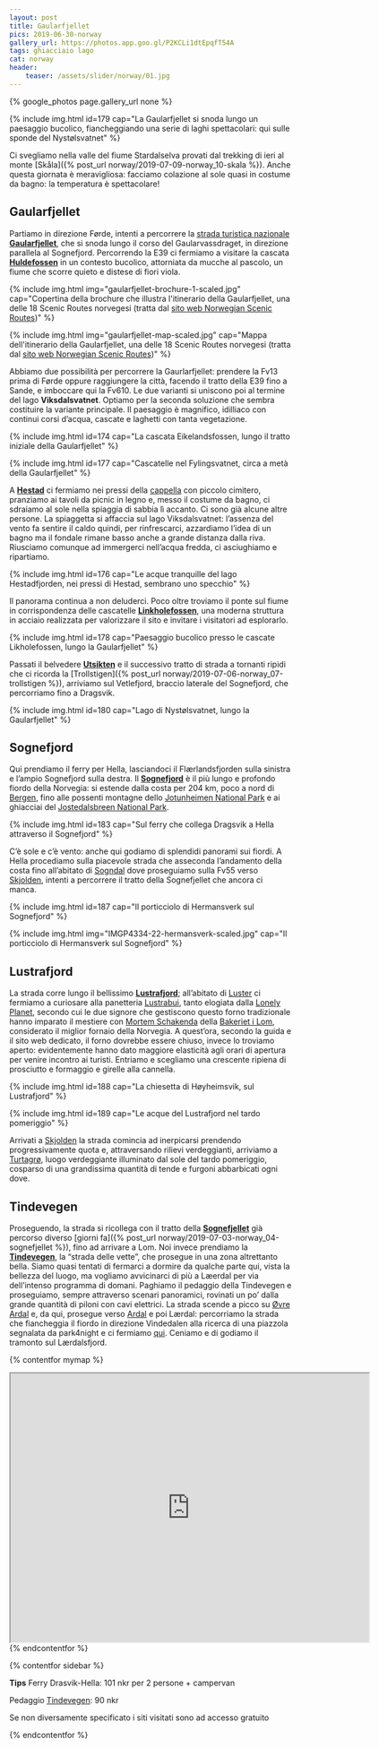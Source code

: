 ```yaml
---
layout: post
title: Gaularfjellet
pics: 2019-06-30-norway
gallery_url: https://photos.app.goo.gl/P2KCLi1dtEpqfT54A
tags: ghiacciaio lago
cat: norway
header:
    teaser: /assets/slider/norway/01.jpg
---
```


{% google_photos page.gallery_url none %}

{% include img.html id=179 cap="La Gaularfjellet si snoda lungo un paesaggio bucolico, fiancheggiando una serie di laghi spettacolari: qui sulle sponde del Nystølsvatnet" %}

Ci svegliamo nella valle del fiume Stardalselva provati dal trekking di ieri al monte [Skåla]({% post_url norway/2019-07-09-norway_10-skala %}). Anche questa giornata è meravigliosa: facciamo colazione al sole quasi in costume da bagno: la temperatura è spettacolare!

## Gaularfjellet

Partiamo in direzione Førde, intenti a percorrere la [strada turistica nazionale](https://www.nasjonaleturistveger.no/en/routes) **[Gaularfjellet](https://www.nasjonaleturistveger.no/en/routes/gaularfjellet)**, che si snoda lungo il corso del Gaularvassdraget, in direzione parallela al Sognefjord. Percorrendo la E39 ci fermiamo a visitare la cascata **[Huldefossen](http://www.europeanwaterfalls.com/waterfalls/huldefossen/)** in un contesto bucolico, attorniata da mucche al pascolo, un fiume che scorre quieto e distese di fiori viola.

{% include img.html img="gaularfjellet-brochure-1-scaled.jpg"  cap="Copertina della brochure che illustra l'itinerario della Gaularfjellet, una delle 18 Scenic Routes norvegesi (tratta dal [sito web Norwegian Scenic Routes](https://www.nasjonaleturistveger.no/en/routes/gaularfjellet))" %}

{% include img.html img="gaularfjellet-map-scaled.jpg"  cap="Mappa dell'itinerario della Gaularfjellet, una delle 18 Scenic Routes norvegesi (tratta dal [sito web Norwegian Scenic Routes](https://www.nasjonaleturistveger.no/en/routes/gaularfjellet))" %}

Abbiamo due possibilità per percorrere la Gaurlarfjellet: prendere la Fv13 prima di Førde oppure raggiungere la città, facendo il tratto della E39 fino a Sande, e imboccare qui la Fv610. Le due varianti si uniscono poi al termine del lago **Viksdalsvatnet**. Optiamo per la seconda soluzione che sembra costituire la variante principale. Il paesaggio è magnifico, idilliaco con continui corsi d’acqua, cascate e laghetti con tanta vegetazione.

{% include img.html id=174 cap="La cascata Eikelandsfossen, lungo il tratto iniziale della Gaularfjellet" %}

{% include img.html id=177 cap="Cascatelle nel Fylingsvatnet, circa a metà della Gaularfjellet" %}

A [**Hestad**](https://www.nasjonaleturistveger.no/en/routes/gaularfjellet?attraction=Hestad%20kapell) ci fermiamo nei pressi della [cappella](https://www.visitnorway.com/listings/hestad-chapel/238959/) con piccolo cimitero, pranziamo ai tavoli da picnic in legno e, messo il costume da bagno, ci sdraiamo al sole nella spiaggia di sabbia lì accanto. Ci sono già alcune altre persone. La spiaggetta si affaccia sul lago Viksdalsvatnet: l’assenza del vento fa sentire il caldo quindi, per rinfrescarci, azzardiamo l’idea di un bagno ma il fondale rimane basso anche a grande distanza dalla riva. Riusciamo comunque ad immergerci nell’acqua fredda, ci asciughiamo e ripartiamo.

{% include img.html id=176 cap="Le acque tranquille del lago Hestadfjorden, nei pressi di Hestad, sembrano uno specchio" %}

Il panorama continua a non deluderci. Poco oltre troviamo il ponte sul fiume in corrispondenza delle cascatelle **[Linkholefossen](https://www.nasjonaleturistveger.no/en/routes/gaularfjellet?attraction=Likholefossen)**, una moderna struttura in acciaio realizzata per valorizzare il sito e invitare i visitatori ad esplorarlo.

{% include img.html id=178 cap="Paesaggio bucolico presso le cascate Likholefossen, lungo la Gaularfjellet" %}

Passati il belvedere [**Utsikten**](https://www.nasjonaleturistveger.no/en/routes/gaularfjellet?attraction=Utsikten) e il successivo tratto di strada a tornanti ripidi che ci ricorda la [Trollstigen]({% post_url norway/2019-07-06-norway_07-trollstigen %}), arriviamo sul Vetlefjord, braccio laterale del Sognefjord, che percorriamo fino a Dragsvik.

{% include img.html id=180 cap="Lago di Nystølsvatnet, lungo la Gaularfjellet" %}

## Sognefjord

Qui prendiamo il ferry per Hella, lasciandoci il Flærlandsfjorden sulla sinistra e l’ampio Sognefjord sulla destra. Il **[Sognefjord](https://en.sognefjord.no/)** è il più lungo e profondo fiordo della Norvegia: si estende dalla costa per 204 km, poco a nord di [Bergen](https://www.visitnorway.com/places-to-go/fjord-norway/bergen/), fino alle possenti montagne dello [Jotunheimen National Park](https://jotunheimen.com/en/) e ai ghiacciai del [Jostedalsbreen National Park](https://www.visitnorway.nl/listings/jostedalsbreen-national-park/5160/).

{% include img.html id=183 cap="Sul ferry che collega Dragsvik a Hella attraverso il Sognefjord" %}

C’è sole e c’è vento: anche qui godiamo di splendidi panorami sui fiordi. A Hella procediamo sulla piacevole strada che asseconda l’andamento della costa fino all’abitato di [Sogndal](https://www.fjordnorway.com/en/destinations/sogndal) dove proseguiamo sulla Fv55 verso [Skjolden](https://skjolden.com/en/), intenti a percorrere il tratto della Sognefjellet che ancora ci manca.

{% include img.html id=187 cap="Il porticciolo di Hermansverk sul Sognefjord" %}

{% include img.html img="IMGP4334-22-hermansverk-scaled.jpg" cap="Il porticciolo di Hermansverk sul Sognefjord" %}

## Lustrafjord

La strada corre lungo il bellissimo **[Lustrafjord](https://www.visitnorway.com/listings/the-lusterfjord-inland-towards-the-jotunheimen-mountains/5162/)**; all’abitato di [Luster](https://www.luster.kommune.no/welcome-to-luster-municipality.5931880-392696.html) ci fermiamo a curiosare alla panetteria [Lustrabui](https://www.lustrabui.com/), tanto elogiata dalla [Lonely Planet](https://shop.lonelyplanetitalia.it/prodotto/guida-di-viaggio-norvegia), secondo cui le due signore che gestiscono questo forno tradizionale hanno imparato il mestiere con [Mortem Schakenda](https://en.wikipedia.org/wiki/Morten_Schakenda) della [Bakeriet i Lom](https://www.bakerietilom.no/), considerato il miglior fornaio della Norvegia. A quest’ora, secondo la guida e il sito web dedicato, il forno dovrebbe essere chiuso, invece lo troviamo aperto: evidentemente hanno dato maggiore elasticità agli orari di apertura per venire incontro ai turisti. Entriamo e scegliamo una crescente ripiena di prosciutto e formaggio e girelle alla cannella.

{% include img.html id=188 cap="La chiesetta di Høyheimsvik, sul Lustrafjord" %}

{% include img.html id=189 cap="Le acque del Lustrafjord nel tardo pomeriggio" %}

Arrivati a [Skjolden](https://skjolden.com/en/) la strada comincia ad inerpicarsi prendendo progressivamente quota e, attraversando rilievi verdeggianti, arriviamo a [Turtagrø](https://www.visitnorway.com/listings/turtagr%C3%B8-nedre-dyrhaugsrygg-turtagr%C3%B8/9334/), luogo verdeggiante illuminato dal sole del tardo pomeriggio, cosparso di una grandissima quantità di tende e furgoni abbarbicati ogni dove.

## Tindevegen

Proseguendo, la strada si ricollega con il tratto della [**Sognefjellet**](https://www.nasjonaleturistveger.no/en/routes/sognefjellet) già percorso diverso [giorni fa]({% post_url norway/2019-07-03-norway_04-sognefjellet %}), fino ad arrivare a Lom. Noi invece prendiamo la **[Tindevegen](https://tindevegen.no/en/)**, la “strada delle vette”, che prosegue in una zona altrettanto bella. Siamo quasi tentati di fermarci a dormire da qualche parte qui, vista la bellezza del luogo, ma vogliamo avvicinarci di più a Læerdal per via dell’intenso programma di domani. Paghiamo il pedaggio della Tindevegen e proseguiamo, sempre attraverso scenari panoramici, rovinati un po’ dalla grande quantità di piloni con cavi elettrici. La strada scende a picco su [Øvre Ardal](https://en.wikipedia.org/wiki/%C3%98vre_%C3%85rdal) e, da qui, prosegue verso [Ardal](https://www.fjordnorway.com/en/destinations/aardal) e poi Lærdal: percorriamo la strada che fiancheggia il fiordo in direzione Vindedalen alla ricerca di una piazzola segnalata da park4night e ci fermiamo [qui](https://park4night.com/lieu/127464//vindedalen-unnamed-road/norway/l%C3%A6rdal-kommune#.XTf_XegzaUk). Ceniamo e di godiamo il tramonto sul Lærdalsfjord.

{% contentfor mymap %}
<iframe src="https://www.google.com/maps/d/u/0/embed?mid=1knyhH0_9PpBdXYp5X1RWp8-pwYuXtJZu" width="640" height="480"></iframe>
{% endcontentfor %}

{% contentfor sidebar %}

**Tips**
Ferry Drasvik-Hella: 101 nkr per 2 persone + campervan

Pedaggio [Tindevegen](https://tindevegen.no/en/): 90 nkr

Se non diversamente specificato i siti visitati sono ad accesso gratuito

{% endcontentfor %}